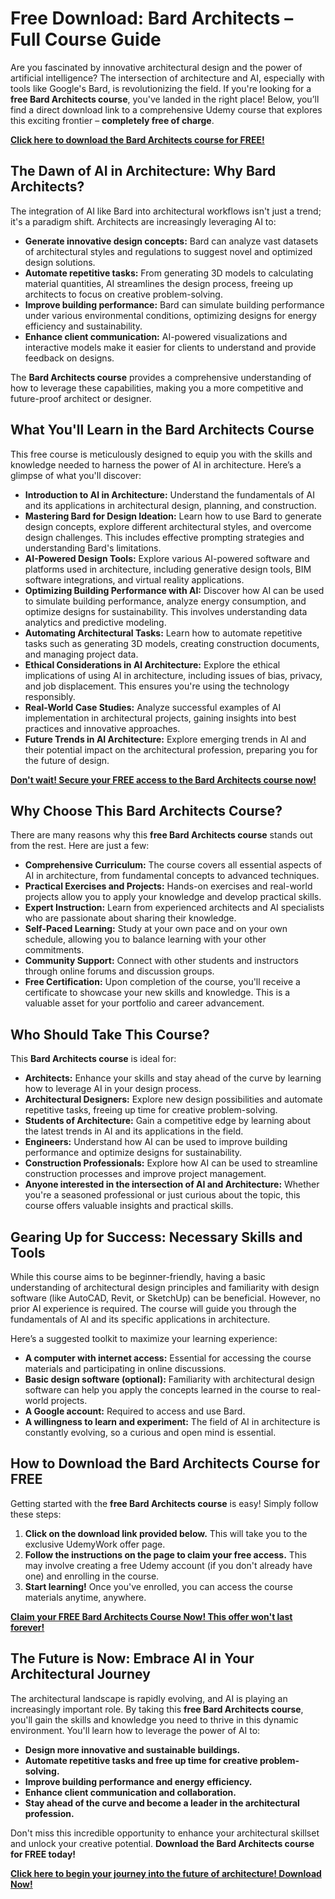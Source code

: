 # Free Download: Bard Architects – Full Course Guide

Are you fascinated by innovative architectural design and the power of artificial intelligence? The intersection of architecture and AI, especially with tools like Google's Bard, is revolutionizing the field. If you're looking for a **free Bard Architects course**, you've landed in the right place! Below, you’ll find a direct download link to a comprehensive Udemy course that explores this exciting frontier – **completely free of charge**.

[**Click here to download the Bard Architects course for FREE!**](https://udemywork.com/bard-architects)

## The Dawn of AI in Architecture: Why Bard Architects?

The integration of AI like Bard into architectural workflows isn't just a trend; it's a paradigm shift. Architects are increasingly leveraging AI to:

*   **Generate innovative design concepts:** Bard can analyze vast datasets of architectural styles and regulations to suggest novel and optimized design solutions.
*   **Automate repetitive tasks:** From generating 3D models to calculating material quantities, AI streamlines the design process, freeing up architects to focus on creative problem-solving.
*   **Improve building performance:** Bard can simulate building performance under various environmental conditions, optimizing designs for energy efficiency and sustainability.
*   **Enhance client communication:** AI-powered visualizations and interactive models make it easier for clients to understand and provide feedback on designs.

The **Bard Architects course** provides a comprehensive understanding of how to leverage these capabilities, making you a more competitive and future-proof architect or designer.

## What You'll Learn in the Bard Architects Course

This free course is meticulously designed to equip you with the skills and knowledge needed to harness the power of AI in architecture. Here’s a glimpse of what you'll discover:

*   **Introduction to AI in Architecture:** Understand the fundamentals of AI and its applications in architectural design, planning, and construction.
*   **Mastering Bard for Design Ideation:** Learn how to use Bard to generate design concepts, explore different architectural styles, and overcome design challenges. This includes effective prompting strategies and understanding Bard's limitations.
*   **AI-Powered Design Tools:** Explore various AI-powered software and platforms used in architecture, including generative design tools, BIM software integrations, and virtual reality applications.
*   **Optimizing Building Performance with AI:** Discover how AI can be used to simulate building performance, analyze energy consumption, and optimize designs for sustainability. This involves understanding data analytics and predictive modeling.
*   **Automating Architectural Tasks:** Learn how to automate repetitive tasks such as generating 3D models, creating construction documents, and managing project data.
*   **Ethical Considerations in AI Architecture:** Explore the ethical implications of using AI in architecture, including issues of bias, privacy, and job displacement. This ensures you're using the technology responsibly.
*   **Real-World Case Studies:** Analyze successful examples of AI implementation in architectural projects, gaining insights into best practices and innovative approaches.
*   **Future Trends in AI Architecture:** Explore emerging trends in AI and their potential impact on the architectural profession, preparing you for the future of design.

[**Don't wait! Secure your FREE access to the Bard Architects course now!**](https://udemywork.com/bard-architects)

## Why Choose This Bard Architects Course?

There are many reasons why this **free Bard Architects course** stands out from the rest. Here are just a few:

*   **Comprehensive Curriculum:** The course covers all essential aspects of AI in architecture, from fundamental concepts to advanced techniques.
*   **Practical Exercises and Projects:** Hands-on exercises and real-world projects allow you to apply your knowledge and develop practical skills.
*   **Expert Instruction:** Learn from experienced architects and AI specialists who are passionate about sharing their knowledge.
*   **Self-Paced Learning:** Study at your own pace and on your own schedule, allowing you to balance learning with your other commitments.
*   **Community Support:** Connect with other students and instructors through online forums and discussion groups.
*   **Free Certification:** Upon completion of the course, you'll receive a certificate to showcase your new skills and knowledge. This is a valuable asset for your portfolio and career advancement.

## Who Should Take This Course?

This **Bard Architects course** is ideal for:

*   **Architects:** Enhance your skills and stay ahead of the curve by learning how to leverage AI in your design process.
*   **Architectural Designers:** Explore new design possibilities and automate repetitive tasks, freeing up time for creative problem-solving.
*   **Students of Architecture:** Gain a competitive edge by learning about the latest trends in AI and its applications in the field.
*   **Engineers:** Understand how AI can be used to improve building performance and optimize designs for sustainability.
*   **Construction Professionals:** Explore how AI can be used to streamline construction processes and improve project management.
*   **Anyone interested in the intersection of AI and Architecture:** Whether you're a seasoned professional or just curious about the topic, this course offers valuable insights and practical skills.

## Gearing Up for Success: Necessary Skills and Tools

While this course aims to be beginner-friendly, having a basic understanding of architectural design principles and familiarity with design software (like AutoCAD, Revit, or SketchUp) can be beneficial. However, no prior AI experience is required. The course will guide you through the fundamentals of AI and its specific applications in architecture.

Here’s a suggested toolkit to maximize your learning experience:

*   **A computer with internet access:** Essential for accessing the course materials and participating in online discussions.
*   **Basic design software (optional):** Familiarity with architectural design software can help you apply the concepts learned in the course to real-world projects.
*   **A Google account:** Required to access and use Bard.
*   **A willingness to learn and experiment:** The field of AI in architecture is constantly evolving, so a curious and open mind is essential.

## How to Download the Bard Architects Course for FREE

Getting started with the **free Bard Architects course** is easy! Simply follow these steps:

1.  **Click on the download link provided below.** This will take you to the exclusive UdemyWork offer page.
2.  **Follow the instructions on the page to claim your free access.** This may involve creating a free Udemy account (if you don't already have one) and enrolling in the course.
3.  **Start learning!** Once you've enrolled, you can access the course materials anytime, anywhere.

[**Claim your FREE Bard Architects Course Now! This offer won't last forever!**](https://udemywork.com/bard-architects)

## The Future is Now: Embrace AI in Your Architectural Journey

The architectural landscape is rapidly evolving, and AI is playing an increasingly important role. By taking this **free Bard Architects course**, you'll gain the skills and knowledge you need to thrive in this dynamic environment. You'll learn how to leverage the power of AI to:

*   **Design more innovative and sustainable buildings.**
*   **Automate repetitive tasks and free up time for creative problem-solving.**
*   **Improve building performance and energy efficiency.**
*   **Enhance client communication and collaboration.**
*   **Stay ahead of the curve and become a leader in the architectural profession.**

Don't miss this incredible opportunity to enhance your architectural skillset and unlock your creative potential. **Download the Bard Architects course for FREE today!**

[**Click here to begin your journey into the future of architecture! Download Now!**](https://udemywork.com/bard-architects)
